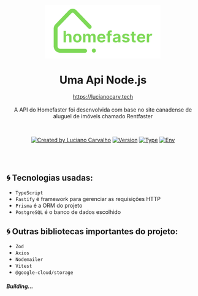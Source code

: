 <p align="center">
  <img src="homefaster-logo-github.png" width="300px" align="center" alt="Homefaster logo" />
  <h1 align="center">Uma Api Node.js</h1>
  <p align="center">
     <a href="https://lucianocarv.tech">https://lucianocarv.tech</a>
    <br/>
    <br/>
    A API do Homefaster foi desenvolvida com base no site canadense de aluguel de imóveis chamado Rentfaster
  </p>
</p>
<br/>
<p align="center">
<a href="https://www.linkedin.com/in/lucianocarv/" rel="nofollow"><img src="https://img.shields.io/badge/created%20by-@lucianocarv-4BBAAB.svg" alt="Created by Luciano Carvalho"></a>
<a href="" rel="nofollow"><img src="https://img.shields.io/badge/version-v0.1-blue" alt="Version"></a>
<a href="" rel="nofollow"><img src="https://img.shields.io/badge/type-personal%20project-green" alt="Type"></a>
<a href="" rel="nofollow"><img src="https://img.shields.io/badge/env-only%20dev-orange" alt="Env"></a>
  
</p>

<br/>
<br/>

#### <h2>:cyclone: Tecnologias usadas:</h2>

<ul>
  <li><code>TypeScript</code></li>
  <li><code>Fastify</code> é framework para gerenciar as requisições HTTP</li>
  <li><code>Prisma</code> é a ORM do projeto</li>
  <li><code>PostgreSQL</code> é o banco de dados escolhido</li>
</ul>

#### <h2>:cyclone: Outras bibliotecas importantes do projeto:</h2>

<ul>
  <li><code>Zod</code></li>
  <li><code>Axios</code></li>
  <li><code>Nodemailer</code></li>
  <li><code>Vitest</code></li>
  <li><code>@google-cloud/storage</code></li>
</ul>

##### Building...
